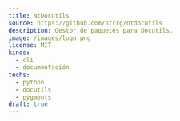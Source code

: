 ```yaml
---
title: NtDocutils
source: https://github.com/ntrrg/ntdocutils
description: Gestor de paquetes para Docutils.
image: /images/logo.png
license: MIT
kinds:
  - cli
  - documentación
techs:
  - python
  - docutils
  - pygments
draft: true
---
```


